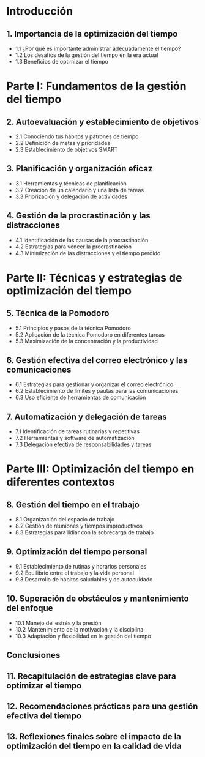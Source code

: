 # Introducción
## 1. Importancia de la optimización del tiempo
- 1.1 ¿Por qué es importante administrar adecuadamente el tiempo?
- 1.2 Los desafíos de la gestión del tiempo en la era actual
- 1.3 Beneficios de optimizar el tiempo

# Parte I: Fundamentos de la gestión del tiempo
## 2. Autoevaluación y establecimiento de objetivos
- 2.1 Conociendo tus hábitos y patrones de tiempo
- 2.2 Definición de metas y prioridades
- 2.3 Establecimiento de objetivos SMART

## 3. Planificación y organización eficaz
- 3.1 Herramientas y técnicas de planificación
- 3.2 Creación de un calendario y una lista de tareas
- 3.3 Priorización y delegación de actividades

## 4. Gestión de la procrastinación y las distracciones
- 4.1 Identificación de las causas de la procrastinación
- 4.2 Estrategias para vencer la procrastinación
- 4.3 Minimización de las distracciones y el tiempo perdido

# Parte II: Técnicas y estrategias de optimización del tiempo
## 5. Técnica de la Pomodoro
- 5.1 Principios y pasos de la técnica Pomodoro
- 5.2 Aplicación de la técnica Pomodoro en diferentes tareas
- 5.3 Maximización de la concentración y la productividad

## 6. Gestión efectiva del correo electrónico y las comunicaciones
- 6.1 Estrategias para gestionar y organizar el correo electrónico
- 6.2 Establecimiento de límites y pautas para las comunicaciones
- 6.3 Uso eficiente de herramientas de comunicación

## 7. Automatización y delegación de tareas
- 7.1 Identificación de tareas rutinarias y repetitivas
- 7.2 Herramientas y software de automatización
- 7.3 Delegación efectiva de responsabilidades y tareas

# Parte III: Optimización del tiempo en diferentes contextos
## 8. Gestión del tiempo en el trabajo
- 8.1 Organización del espacio de trabajo
- 8.2 Gestión de reuniones y tiempos improductivos
- 8.3 Estrategias para lidiar con la sobrecarga de trabajo

## 9. Optimización del tiempo personal
- 9.1 Establecimiento de rutinas y horarios personales
- 9.2 Equilibrio entre el trabajo y la vida personal
- 9.3 Desarrollo de hábitos saludables y de autocuidado

## 10. Superación de obstáculos y mantenimiento del enfoque
- 10.1 Manejo del estrés y la presión
- 10.2 Mantenimiento de la motivación y la disciplina
- 10.3 Adaptación y flexibilidad en la gestión del tiempo

## Conclusiones
## 11. Recapitulación de estrategias clave para optimizar el tiempo
## 12. Recomendaciones prácticas para una gestión efectiva del tiempo
## 13. Reflexiones finales sobre el impacto de la optimización del tiempo en la calidad de vida
